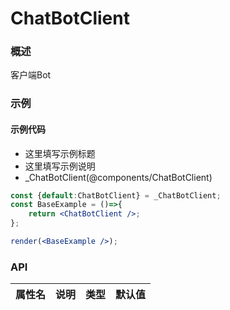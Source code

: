 
# ChatBotClient


### 概述

客户端Bot


### 示例

#### 示例代码

- 这里填写示例标题
- 这里填写示例说明
- _ChatBotClient(@components/ChatBotClient)

```jsx
const {default:ChatBotClient} = _ChatBotClient;
const BaseExample = ()=>{
    return <ChatBotClient />;
};

render(<BaseExample />);

```


### API

|属性名|说明|类型|默认值|
|  ---  | ---  | --- | --- |

